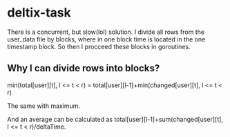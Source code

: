 # deltix-task

There is a concurrent, but slow(lol) solution. I divide all rows from the user_data file by blocks, where in one block time is located in the one timestamp block. So then I procceed these blocks in goroutines. 

## Why I can divide rows into blocks?

min(total[user][t], l <= t < r) = total[user][l-1]+min(changed[user][t], l <= t < r)

The same with maximum.

And an average can be calculated as total[user][l-1]+sum(changed[user][t], l <= t < r)/deltaTime.
